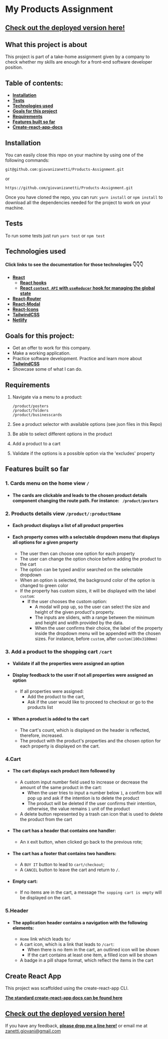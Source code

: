 # My Products Assignment

## [Check out the deployed version here!](https://giovani-zanetti-products-assignment.netlify.app/)

## What this project is about

This project is part of a take-home assignment given by a company to check whether my skills are enough for a front-end software developer position.

## Table of contents:

- **[Installation](#installation)**
- **[Tests](#tests)**
- **[Technologies used](#technologies-used)**
- **[Goals for this project](#goals-for-this-project)**
- **[Requirements](#requirements)**
- **[Features built so far ](#features-built-so-far)**
- **[Create-react-app-docs](#create-react-app)**

## Installation

You can easily close this repo on your machine by using one of the following commands:

`git@github.com:giovanizanetti/Products-Assignment.git`

or

`https://github.com/giovanizanetti/Products-Assignment.git`

Once you have cloned the repo, you can run:
`yarn install` or `npm install` to download all the dependencies needed for the project to work on your machine.

## Tests

To run some tests just run `yarn test` or `npm test`

## Technologies used

#### Click links to see the documentation for those technologies 👇👇👇

- **[React](https://reactjs.org/docs/getting-started.html)**
  - **[React hooks](https://reactjs.org/docs/hooks-intro.html)**
  - **[React `context API` with `useReducer` hook for managing the global state](https://reactjs.org/docs/context.html)**
- **[React-Router](https://v5.reactrouter.com/web/guides/quick-start)**
- **[React-Modal](https://www.npmjs.com/package/react-modal)**
- **[React-Icons](https://react-icons.github.io/react-icons/)**
- **[TailwindCSS](https://tailwindcss.com/docs)**
- **[Netlify](https://www.netlify.com/)**

## Goals for this project:

- Get an offer to work for this company.
- Make a working application.
- Practice software development. Practice and learn more about **[TailwindCSS](https://tailwindcss.com/docs)**
- Showcase some of what I can do.

## Requirements

1.  Navigate via a menu to a product:

        /product/posters
        /product/folders
        /product/businesscards

2.  See a product selector with available options (see json files in this Repo)
3.  Be able to select different options in the product
4.  Add a product to a cart
5.  Validate if the options is a possible option via the 'excludes' property

## Features built so far

### 1. Cards menu on the home view `/`

- #### The cards are clickable and leads to the chosen product details component changing the route path. For instance: ` /product/posters`

### 2. Products details view `/product/:productName`

- #### Each product displays a list of all product properties
- #### Each property comes with a selectable dropdown menu that displays all options for a given property
  - The user then can choose one option for each property
  - The user can change the option choice before adding the product to the cart
  - The option can be typed and/or searched on the selectable dropdown
  - When an option is selected, the background color of the option is changed to green color
  - If the property has custom sizes, it will be displayed with the label `custom`:
    - If the user chooses the custom option:
      - A modal will pop up, so the user can select the size and height of the given product's property. 
      - The inputs are sliders, with a range between the minimum and height and width provided by the data.
      - When the user confirms their choice, the label of the property inside the dropdown menu will be appended with the chosen sizes. For instance, before `custom`, after `custom(100x3100mm)`

### 3. Add a product to the shopping cart `/cart`

- #### Validate if all the properties were assigned an option
- #### Display feedback to the user if not all properties were assigned an option
  - If all properties were assigned:
    - Add the product to the cart,
    - Ask if the user would like to proceed to checkout or go to the products list
- #### When a product is added to the cart
  - The cart's count, which is displayed on the header is reflected, therefore, increased.
  - The product with the product's properties and the chosen option for each property is displayed on the cart.

### 4.Cart

- #### The cart displays each product item followed by
  - A custom input number field used to increase or decrease the amount of the same product in the cart:
    - When the user tries to input a number below `1`, a confirm box will pop up and ask if the intention is to delete the product
    - The product will be deleted if the user confirms their intention, otherwise, the value remains `1` unit of the product
  - A delete button represented by a trash can icon that is used to delete the product from the cart
- #### The cart has a header that contains one handler:
  - An `X` exit button, when clicked go back to the previous rote;
- #### The cart has a footer that contains two handlers:
  - A `BUY IT` button to lead to `cart/checkout`;
  - A `CANCEL` button to leave the cart and return to `/`.
- #### Empty cart:
  - If no items are in the cart, a message `The sopping cart is empty` will be displayed on the cart.

### 5.Header

- #### The application header contains a navigation with the following elements:
  - `Home` link which leads to`/`
  - A cart icon, which is a link that leads to `/cart`:
    - When there is no item in the cart, an outlined icon will be shown
    - If the cart contains at least one item, a filled icon will be shown
  - A badge in a pill shape format, which reflect the items in the cart

## Create React App

This project was scaffolded using the create-react-app CLI.

**[The standard create-react-app docs can be found here](./create-react-app-docs.md)**

## [Check out the deployed version here!](https://giovani-zanetti-products-assignment.netlify.app/)

If you have any feedback, **[please drop me a line here!](https://www.linkedin.com/in/giovani-zanetti/)** or email me at zanetti.giovani@gmail.com
